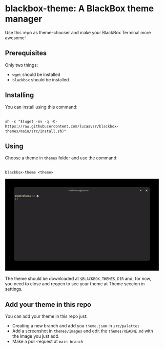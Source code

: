# blackbox-theme: A BlackBox theme manager
Use this repo as theme-chooser and make your BlackBox Terminal more awesome!

## Prerequisites
Only two things:

- `wget` should be installed
- `blackbox` should be installed

## Installing
You can install using this command:
```console

sh -c "$(wget -nv -q -O- https://raw.githubusercontent.com/lucasvsr/blackbox-themes/main/src/install.sh)"

```

## Using
Choose a theme in `themes` folder and use the command:
```console

blackbox-theme <theme>

```

![command](src/utils/gifs/command.gif)

The theme should be downloaded at `$BLACKBOX_THEMES_DIR` and, for now, you need to close and reopen to see your theme at Theme seccion in settings.

## Add your theme in this repo
You can add your theme in this repo just:

- Creating a new branch and add you `theme.json` in `src/palettes`
- Add a screenshot in  `themes/images` and edit the `themes/README.md` with the image you just add.
- Make a pull-request at `main branch`
